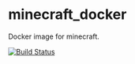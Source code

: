 # minecraft_docker
Docker image for minecraft. 


[![Build Status](https://travis-ci.com/Brostapholes/minecraft_docker.svg?branch=master)](https://travis-ci.com/Brostapholes/minecraft_docker)
